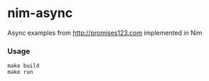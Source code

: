 # nim-async
Async examples from http://promises123.com implemented in Nim

### Usage

```
make build
make run
```
